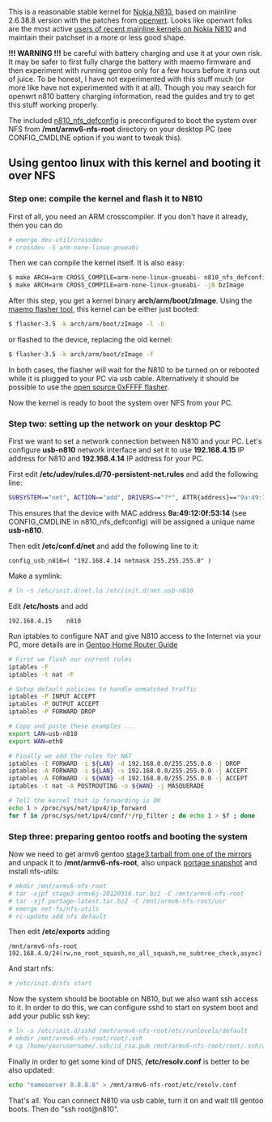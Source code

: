This is a reasonable stable kernel for [Nokia N810](http://fi.wikipedia.org/wiki/Nokia_N810),
based on mainline 2.6.38.8 version with the patches from
[openwrt](https://github.com/mirrors/openwrt). Looks like
openwrt folks are the most active [users of recent mainline
kernels on Nokia N810](http://bues.ch/cms/hacking/n810-openwrt.html)
and maintain their patchset in a more or less good shape.

<b>!!! WARNING !!!</b> be careful with battery charging and use it at your own risk. It may
be safer to first fully charge the battery with maemo firmware and then experiment with
running gentoo only for a few hours before it runs out of juice. To be honest, I have not
experimented with this stuff much (or more like have not experimented with it at all).
Though you may search for openwrt n810 battery charging information, read the guides
and try to get this stuff working properly.

The included [n810_nfs_defconfig](https://github.com/ssvb/linux/blob/n810-2.6.38/arch/arm/configs/n810_nfs_defconfig)
is preconfigured to boot the system over NFS from <b>/mnt/armv6-nfs-root</b> directory on your desktop PC (see
CONFIG_CMDLINE option if you want to tweak this).

## Using gentoo linux with this kernel and booting it over NFS

### Step one: compile the kernel and flash it to N810

First of all, you need an ARM crosscompiler. If you don't have it already, then you can do
```bash
# emerge dev-util/crossdev
# crossdev -S arm-none-linux-gnueabi
```

Then we can compile the kernel itself. It is also easy:
```bash
$ make ARCH=arm CROSS_COMPILE=arm-none-linux-gnueabi- n810_nfs_defconfig
$ make ARCH=arm CROSS_COMPILE=arm-none-linux-gnueabi- -j8 bzImage
```

After this step, you get a kernel binary <b>arch/arm/boot/zImage</b>. Using the
[maemo flasher tool](http://tablets-dev.nokia.com/maemo-dev-env-downloads.php), this
kernel can be either just booted:
```bash
$ flasher-3.5 -k arch/arm/boot/zImage -l -b
```
or flashed to the device, replacing the old kernel:
```bash
$ flasher-3.5 -k arch/arm/boot/zImage -f
```
In both cases, the flasher will wait for the N810 to be turned on or rebooted while
it is plugged to your PC via usb cable. Alternatively it should be possible
to use the [open source 0xFFFF flasher](http://nopcode.org/0xFFFF/).

Now the kernel is ready to boot the system over NFS from your PC.

### Step two: setting up the network on your desktop PC

First we want to set a network connection between N810 and your PC. Let's configure <b>usb-n810</b> network
interface and set it to use <b>192.168.4.15</b> IP address for N810 and <b>192.168.4.14</b> IP address for your PC.

First edit <b>/etc/udev/rules.d/70-persistent-net.rules</b> and add the following line:
```bash
SUBSYSTEM=="net", ACTION=="add", DRIVERS=="?*", ATTR{address}=="9a:49:12:0f:53:14", ATTR{dev_id}=="0x0", ATTR{type}=="1", KERNEL=="usb*", NAME="usb-n810"
```
This ensures that the device with MAC address <b>9a:49:12:0f:53:14</b> (see CONFIG_CMDLINE in n810_nfs_defconfig)
will be assigned a unique name <b>usb-n810</b>.

Then edit <b>/etc/conf.d/net</b> and add the following line to it:
```text
config_usb_n810=( "192.168.4.14 netmask 255.255.255.0" )
```

Make a symlink:
```bash
# ln -s /etc/init.d/net.lo /etc/init.d/net.usb-n810
```

Edit <b>/etc/hosts</b> and add
```text
192.168.4.15	n810
```

Run iptables to configure NAT and give N810 access to the Internet via your PC,
more details are in [Gentoo Home Router Guide](http://www.gentoo.org/doc/en/home-router-howto.xml)

```bash
# First we flush our current rules
iptables -F
iptables -t nat -F

# Setup default policies to handle unmatched traffic
iptables -P INPUT ACCEPT
iptables -P OUTPUT ACCEPT
iptables -P FORWARD DROP

# Copy and paste these examples ...
export LAN=usb-n810
export WAN=eth0

# Finally we add the rules for NAT
iptables -I FORWARD -i ${LAN} -d 192.168.0.0/255.255.0.0 -j DROP
iptables -A FORWARD -i ${LAN} -s 192.168.0.0/255.255.0.0 -j ACCEPT
iptables -A FORWARD -i ${WAN} -d 192.168.0.0/255.255.0.0 -j ACCEPT
iptables -t nat -A POSTROUTING -o ${WAN} -j MASQUERADE

# Tell the kernel that ip forwarding is OK
echo 1 > /proc/sys/net/ipv4/ip_forward
for f in /proc/sys/net/ipv4/conf/*/rp_filter ; do echo 1 > $f ; done
```

### Step three: preparing gentoo rootfs and booting the system

Now we need to get armv6 gentoo [stage3 tarball from one of the mirrors](http://trumpetti.atm.tut.fi/gentoo/releases/arm/autobuilds/current-stage3-armv6j/)
and unpack it to <b>/mnt/armv6-nfs-root</b>, also unpack [portage snapshot](http://trumpetti.atm.tut.fi/gentoo/releases/snapshots/current/)
and install nfs-utils:
```bash
# mkdir /mnt/armv6-nfs-root
# tar -xjpf stage3-armv6j-20120316.tar.bz2 -C /mnt/armv6-nfs-root
# tar -xjf portage-latest.tar.bz2 -C /mnt/armv6-nfs-root/usr
# emerge net-fs/nfs-utils
# rc-update add nfs default
```

Then edit <b>/etc/exports</b> adding
```text
/mnt/armv6-nfs-root 192.168.4.0/24(rw,no_root_squash,no_all_squash,no_subtree_check,async)
```
And start nfs:
```bash
# /etc/init.d/nfs start
```

Now the system should be bootable on N810, but we also want ssh access to it. In order to do this,
we can configure sshd to
start on system boot and add your public ssh key:
```bash
# ln -s /etc/init.d/sshd /mnt/armv6-nfs-root/etc/runlevels/default
# mkdir /mnt/armv6-nfs-root/root/.ssh
# cp /home/yourusername/.ssh/id_rsa.pub /mnt/armv6-nfs-root/root/.ssh/authorized_keys
```

Finally in order to get some kind of DNS, <b>/etc/resolv.conf</b> is better to be also updated:
```bash
echo "nameserver 8.8.8.8" > /mnt/armv6-nfs-root/etc/resolv.conf
```

That's all. You can connect N810 via usb cable, turn it on and wait till gentoo boots. Then do "ssh root@n810".
